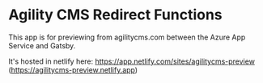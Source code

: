 # Agility CMS Redirect Functions

This app is for previewing from agilitycms.com between the Azure App Service and Gatsby.

It's hosted in netlify here: https://app.netlify.com/sites/agilitycms-preview  (https://agilitycms-preview.netlify.app)